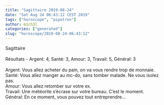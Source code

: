 ```yaml
---
title: "Sagittaire 2019-08-24"
date: "Sat Aug 24 06:43:12 CEST 2019"
tags: ["horoscope", "pipotron"]
author: m1ch3l
categories: ["generated"]
slug: "horoscope/2019-08-24-06:43:12"
---
```


Sagittaire<br>
<br>
Résultats - Argent: 4, Santé: 3, Amour: 3, Travail: 5, Général: 3<br>
<br>
Argent:  Vous allez acheter du pain, on va vous rendre trop de monnaie. <br>
Santé:   Vous allez manger au mc-do, sans tomber malade. Ne vous isolez pas.<br>
Amour:   Vous allez retomber sur votre ex. <br>
Travail: Une météorite s’écrase sur votre bureau. C’est le moment.<br>
Général: En ce moment, vous pouvez tout entreprendre...<br>
